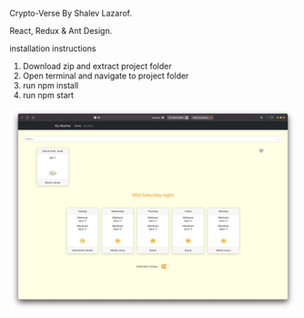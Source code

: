 Crypto-Verse By Shalev Lazarof. 

React, Redux & Ant Design.

installation instructions
1. Download zip and extract project folder
2. Open terminal and navigate to project folder
3. run npm install
4. run npm start

![](https://github.com/ShalevL/My-Weather/blob/main/1.png)


